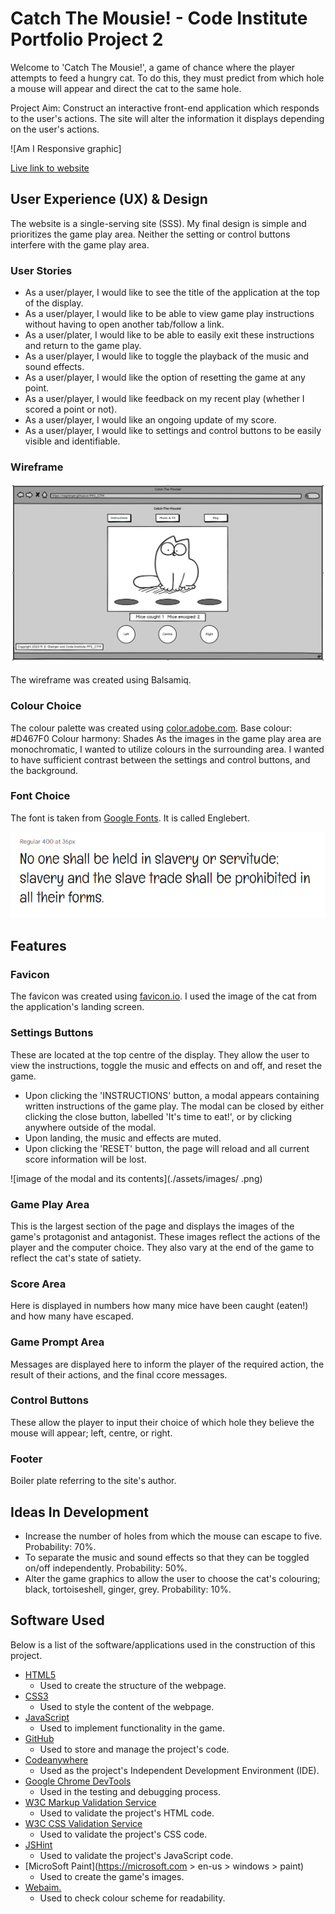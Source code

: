 # **Catch The Mousie! - Code Institute Portfolio Project 2**

Welcome to 'Catch The Mousie!', a game of chance where the player attempts to feed a hungry cat.
To do this, they must predict from which hole a mouse will appear and direct the cat to the same hole.

Project Aim: Construct an interactive front-end application which responds to the user's actions. The site will alter the information it displays depending on the user's actions.

![Am I Responsive graphic]

[Live link to website](https://Grenyerre.github.io/catch-the-mousie!/)

## **User Experience (UX) & Design**

The website is a single-serving site (SSS). My final design is simple and prioritizes the game play area. Neither the setting or control buttons interfere with the game play area.

### **User Stories**
+ As a user/player, I would like to see the title of the application at the top of the display.
+ As a user/player, I would like to be able to view game play instructions without having to open another tab/follow a link.
+ As a user/plater, I would like to be able to easily exit these instructions and return to the game play.
+ As a user/player, I would like to toggle the playback of the music and sound effects.
+ As a user/player, I would like the option of resetting the game at any point.
+ As a user/player, I would like feedback on my recent play (whether I scored a point or not).
+ As a user/player, I would like an ongoing update of my score.
+ As a user/player, I would like to settings and control buttons to be easily visible and identifiable.

### **Wireframe**
![image of Catch The Mousie! landing page](./assets/images/wireframe.png)

The wireframe was created using Balsamiq.

### **Colour Choice**

The colour palette was created using [color.adobe.com](https://color.adobe.com/create/color-wheel).
Base colour: #D467F0
Colour harmony: Shades
As the images in the game play area are monochromatic, I wanted to utilize colours in the surrounding area. I wanted to have sufficient contrast between the settings and control buttons, and the background.

### **Font Choice**
The font is taken from [Google Fonts](https://fonts.google.com/). It is called Englebert.

![image of fonts.google.com Englebert font](./assets/images/englebert.png)

## **Features**

### **Favicon**

The favicon was created using [favicon.io](https://favicon.io/favicon-converter/).
I used the image of the cat from the application's landing screen.

### **Settings Buttons**

These are located at the top centre of the display. They allow the user to view the instructions, toggle the music and effects on and off, and reset the game.

+ Upon clicking the 'INSTRUCTIONS' button, a modal appears containing written instructions of the game play. The modal can be closed by either clicking the close button, labelled 'It's time to eat!', or by clicking anywhere outside of the modal.
+ Upon landing, the music and effects are muted.
+ Upon clicking the 'RESET' button, the page will reload and all current score information will be lost.
  
![image of the modal and its contents](./assets/images/ .png)

### **Game Play Area**

This is the largest section of the page and displays the images of the game's protagonist and antagonist. These images reflect the actions of the player and the computer choice. They also vary at the end of the game to reflect the cat's state of satiety.

### **Score Area**

Here is displayed in numbers how many mice have been caught (eaten!) and how many have escaped.

### **Game Prompt Area**

Messages are displayed here to inform the player of the required action, the result of their actions, and the final ccore messages.

### **Control Buttons**

These allow the player to input their choice of which hole they believe the mouse will appear; left, centre, or right.

### **Footer**

Boiler plate referring to the site's author.

## **Ideas In Development**

+ Increase the number of holes from which the mouse can escape to five. Probability: 70%.
+ To separate the music and sound effects so that they can be toggled on/off independently. Probability: 50%.
+ Alter the game graphics to allow the user to choose the cat's colouring; black, tortoiseshell, ginger, grey. Probability: 10%.

## **Software Used**

Below is a list of the software/applications used in the construction of this project.
+ [HTML5](https://en.wikipedia.org/wiki/HTML5)
  + Used to create the structure of the webpage.
+ [CSS3](https://en.wikipedia.org/wiki/CSS)
  + Used to style the content of the webpage.
+ [JavaScript](https://en.wikipedia.org/wiki/JavaScript)
  + Used to implement functionality in the game.
+ [GitHub](https://github.com/)
  + Used to store and manage the project's code.
+ [Codeanywhere](https://app.codeanywhere.com/)
  + Used as the project's Independent Development Environment (IDE).
+ [Google Chrome DevTools](https://developers.google.com/web/tools/chrome-devtools)
  + Used in the testing and debugging process.
+ [W3C Markup Validation Service](https://validator.w3.org/)
  + Used to validate the project's HTML code.
+ [W3C CSS Validation Service](https://jigsaw.w3.org/css-validator/)
  + Used to validate the project's CSS code.
+ [JSHint](https:..jshint.com/)
  + Used to validate the project's JavaScript code.
+ [MicroSoft Paint](https://microsoft.com > en-us > windows > paint)
  + Used to create the game's images.
+ [Webaim.](https://webaim.org/resources/contrastchecker/)
  + Used to check colour scheme for readability.

